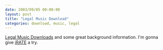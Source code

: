 ```yaml
---
date: 2003/09/05 00:00:00
layout: post
title: "Legal Music Download"
categories: download, music, legal
---
```


[Legal Music Downloads](http://www.kuro5hin.org/story/2003/9/5/05113/70314) and some great background information. I'm gonna give [iRATE](http://irate.sf.net) a try.
